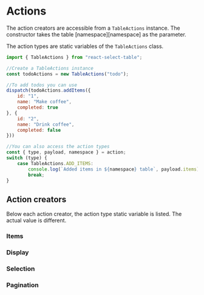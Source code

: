 # Actions

The action creators are accessible from a `TableActions` instance. The constructor takes the table [namespace][namespace] as the parameter.

The action types are static variables of the `TableActions` class.

```javascript
import { TableActions } from "react-select-table";

//Create a TableActions instance
const todoActions = new TableActions("todo");

//To add todos you can use
dispatch(todoActions.addItems({
    id: "1",
    name: "Make coffee",
    completed: true
}, {
    id: "2",
    name: "Drink coffee",
    completed: false
}))

//You can also access the action types
const { type, payload, namespace } = action;
switch (type) {
    case TableActions.ADD_ITEMS:
        console.log(`Added items in ${namespace} table`, payload.items);
        break;
}
```



## Action creators

Below each action creator, the action type static variable is listed. The actual value is different.

### Items



### Display



### Selection



### Pagination

